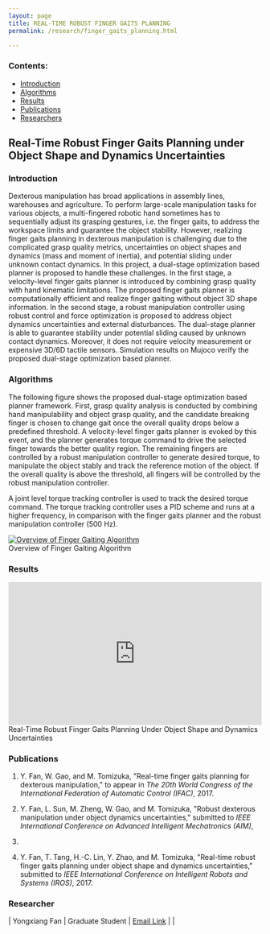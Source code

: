 ```yaml
---
layout: page
title: REAL-TIME ROBUST FINGER GAITS PLANNING
permalink: /research/finger_gaits_planning.html

---
```


### Contents:

* [Introduction](#id1)
* [Algorithms](#id2)
* [Results](#id3)
* [Publications](#id4)
* [Researchers](#id5)

<!-- Title your work here -->

## Real-Time Robust Finger Gaits Planning under Object Shape and Dynamics Uncertainties


<!-- Add your own introduction here -->

### <a name="id1"></a>Introduction

Dexterous manipulation has broad applications in assembly lines, warehouses and agriculture. To perform large-scale manipulation tasks for various objects, a multi-fingered robotic hand sometimes has to sequentially adjust its grasping gestures, i.e. the finger gaits, to address the workspace limits and guarantee the object stability. However, realizing finger gaits planning in dexterous manipulation is challenging due to the complicated grasp quality metrics, uncertainties on object shapes and dynamics (mass and moment of inertia), and potential sliding under unknown contact dynamics. 
In this project, a dual-stage optimization based planner is proposed to handle these challenges. In the first stage, a velocity-level finger gaits planner is introduced by combining grasp quality with hand kinematic limitations. The proposed finger gaits planner is computationally efficient and realize finger gaiting without object 3D shape information. 
In the second stage, a robust manipulation controller using robust control and force optimization is proposed to address object dynamics uncertainties and external disturbances. The dual-stage planner is able to guarantee stability under potential sliding caused by unknown contact dynamics. Moreover, it does not require velocity measurement or expensive 3D/6D tactile sensors. Simulation results on Mujoco verify the proposed dual-stage optimization based planner. 

<!-- just change profile-placeholder.gif with an image of your choice. Don't forget to send the webmaster your picture as well. Be sure to fill out the data-title and title field of this tag -->



### <a name="id2"></a>Algorithms
The following figure shows the proposed dual-stage optimization based planner framework. First, grasp quality analysis is conducted by combining hand manipulability and object grasp quality, and the candidate breaking finger is chosen to change gait once the overall quality drops below a predefined threshold. A velocity-level finger gaits planner is evoked by this event, and the planner generates torque command to drive the selected finger towards the better quality region. The remaining fingers are controlled by a robust manipulation controller to generate desired torque, to manipulate the object stably and track the reference motion of the object. If the overall quality is above the threshold, all fingers will be controlled by the robust manipulation controller. 

A joint level torque tracking controller is used to track the desired torque command. The torque tracking controller uses a PID scheme and runs at a higher frequency, in comparison with the finger gaits planner and the robust manipulation controller (500 Hz).


<a href="{{ site.baseurl }}/assets/images/research/robot/grasp_algorithm.jpg" data-lightbox="Overview of Finger Gaiting Algorithm" data-title="Overview of Finger Gaiting Algorithm">
  <img src="{{ site.baseurl }}/assets/images/research/robot/grasp_algorithm.jpg" title="Overview of Finger Gaiting Algorithm">
</a>
<div class="image-caption">Overview of Finger Gaiting Algorithm</div>




<!-- If you have any related work, then you can add them here. Be sure that you use this same template file to create those pages as well -->

### <a name="id3"></a>Results

<div style="position: relative; width: 100%; height: 0; padding-bottom: 56.3%;">
<iframe style = "position: absolute; width: 100%; height: 100%; left: 0; top: 0;"
  src="https://www.youtube.com/embed/T-qW1hhhvSc" frameborder="0" controls="controls" preload="auto"></iframe>
</div>
<div class="image-caption">Real-Time Robust Finger Gaits Planning Under Object Shape and Dynamics Uncertainties
</div>


### <a name="id3"></a>Publications

1. Y. Fan, W. Gao, and M. Tomizuka, "Real-time finger gaits planning for dexterous manipulation," to appear in <i>The 20th World Congress of the International Federation of Automatic Control (IFAC)</i>, 2017.

2. Y. Fan, L. Sun, M. Zheng, W. Gao, and M. Tomizuka, "Robust dexterous manipulation under object dynamics uncertainties,"  submitted to <i>IEEE International Conference on Advanced Intelligent Mechatronics (AIM)</i>,
2017.

3. Y. Fan, T. Tang, H.-C. Lin, Y. Zhao, and M. Tomizuka, "Real-time robust finger gaits planning under object shape and dynamics uncertainties," submitted to <i>IEEE International Conference on Intelligent Robots and Systems (IROS)</i>, 2017.

<!-- If you have researchers you want to list here, then fill out their name and title etc -->

### <a name="id4"></a>Researcher

| Yongxiang Fan | Graduate Student | [Email Link](mailto:yongxiang_fan@berkeley.edu) |  	|



<!-- If you have any sponsors, you can just list them here -->

